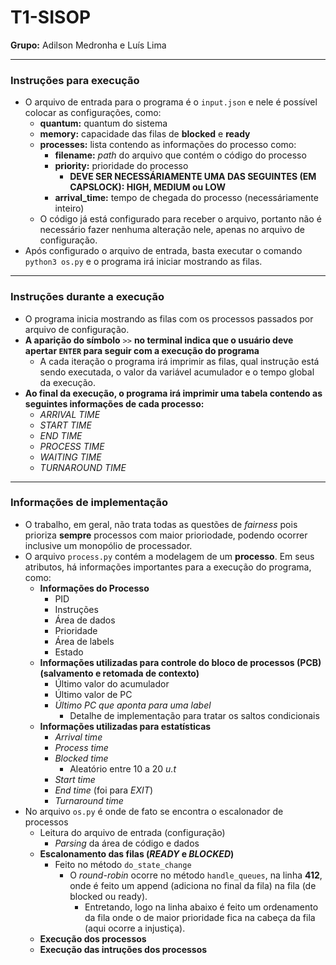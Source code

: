 # T1-SISOP

**Grupo:** Adilson Medronha e Luís Lima

---

### Instruções para execução

- O arquivo de entrada para o programa é o `input.json` e nele é possível colocar as configurações, como:
  - **quantum:** quantum do sistema
  - **memory:** capacidade das filas de **blocked** e **ready**
  - **processes:** lista contendo as informações do processo como:
    - **filename:** _path_ do arquivo que contém o código do processo
    - **priority:** prioridade do processo
      - **DEVE SER NECESSÁRIAMENTE UMA DAS SEGUINTES (EM CAPSLOCK): HIGH, MEDIUM ou LOW**
    - **arrival_time:** tempo de chegada do processo (necessáriamente inteiro)
  - O código já está configurado para receber o arquivo, portanto não é necessário fazer nenhuma alteração nele, apenas no arquivo de configuração.
- Após configurado o arquivo de entrada, basta executar o comando `python3 os.py` e o programa irá iniciar mostrando as filas.

---

### Instruções durante a execução

- O programa inicia mostrando as filas com os processos passados por arquivo de configuração.
- **A aparição do símbolo** `>>` **no terminal indica que o usuário deve apertar `ENTER` para seguir com a execução do programa**
  - A cada iteração o programa irá imprimir as filas, qual instrução está sendo executada, o valor da variável acumulador e o tempo global da execução.
- **Ao final da execução, o programa irá imprimir uma tabela contendo as seguintes informações de cada processo:**
  - _ARRIVAL TIME_
  - _START TIME_
  - _END TIME_
  - _PROCESS TIME_
  - _WAITING TIME_
  - _TURNAROUND TIME_

---

### Informações de implementação

- O trabalho, em geral, não trata todas as questões de _fairness_ pois prioriza **sempre** processos com maior prioriodade, podendo ocorrer inclusive um monopólio de processador.
- O arquivo `process.py` contém a modelagem de um **processo**. Em seus atributos, há informações importantes para a execução do programa, como:
  - **Informações do Processo**
    - PID
    - Instruções
    - Área de dados
    - Prioridade
    - Área de labels
    - Estado
  - **Informações utilizadas para controle do bloco de processos (PCB) (salvamento e retomada de contexto)**
    - Último valor do acumulador
    - Último valor de PC
    - _Último PC que aponta para uma label_
      - Detalhe de implementação para tratar os saltos condicionais
  - **Informações utilizadas para estatísticas**
    - _Arrival time_
    - _Process time_
    - _Blocked time_
      - Aleatório entre 10 a 20 _u.t_
    - _Start time_
    - _End time_ (foi para _EXIT_)
    - _Turnaround time_
- No arquivo `os.py` é onde de fato se encontra o escalonador de processos
  - Leitura do arquivo de entrada (configuração)
    - _Parsing_ da área de código e dados
  - **Escalonamento das filas (_READY_ e _BLOCKED_)**
    - Feito no método `do_state_change`
      - O _round-robin_ ocorre no método `handle_queues`, na linha **412**, onde é feito um append (adiciona no final da fila) na fila (de blocked ou ready).
        - Entretando, logo na linha abaixo é feito um ordenamento da fila onde o de maior prioridade fica na cabeça da fila (aqui ocorre a injustiça).
  - **Execução dos processos**
  - **Execução das intruções dos processos**
